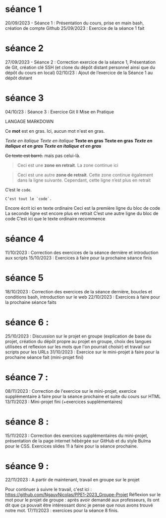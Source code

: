 # séance 1
20/09/2023 - Séance 1 : Présentation du cours, prise en main bash, création de compte Github
25/09/2023 : Exercice de la séance 1 fait

# séance 2
27/09/2023 - Séance 2 : Correction exercice de la séance 1, Présentation de Git, création clé SSH (et clone du dépôt distant personnel ainsi que du dépôt du cours en local)
02/10/23 : Ajout de l’exercice de la Séance 1 au dépôt distant

# séance 3
04/10/23 : Séance 3 : Exercice Git II Mise en Pratique

LANGAGE MARKDOWN

Ce **mot** est en gras.
Ici, aucun mot n'est en gras.

*Texte en italique*
_Texte en italique_
**Texte en gras**
__Texte en gras__
***Texte en italique et en gras***
___Texte en italique et en gras___

~~Ce texte est barré.~~ mais pas celui-là.


>Ceci est une **zone en retrait**.
>La zone continue ici

>Ceci est une autre **zone de retrait**.
Cette zone continue également dans la ligne suivante.
Cependant, cette ligne n’est plus en retrait


C’est le `code`.

``C’est tout le `code`.``

Encore écrit ici en texte ordinaire
	Ceci est la première ligne du bloc de code
	La seconde ligne est encore plus en retrait
	C’est une autre ligne du bloc de code
C’est ici que le texte ordinaire recommence

# séance 4
11/10/2023 : Correction des exercices de la séance dernière et introduction aux scripts
15/10/2023 : Exercices à faire pour la prochaine séance finis

# séance 5
18/10/2023 : Correction des exercices de la séance dernière, boucles et conditions bash, introduction sur le web
22/10/2023 : Exercices à faire pour la prochaine
séance faits

# séance 6 :
25/10/2023 : Discussion sur le projet en groupe (explication de base du projet, création du dépôt propre au projet en groupe, choix des langues utilisées et reflexion sur les mots que l'on pourrait choisir) et travail sur scripts pour les URLs
31/10/2023 : Exercice sur le mini-projet à faire pour la prochaine séance fait (mini-projet fini)

# séance 7 :
08/11/2023 : Correction de l'exercice sur le mini-projet, exercice supplémentaire à faire pour la séance prochaine et suite du cours sur HTML
13/11/2023 : Mini-projet fini (+exercices supplémentaires)

# séance 8 :
15/11/2023 : Correction des exercices supplémentaires du mini-projet, présentation de la page internet hébérgée sur GitHub et du style Bulma pour le CSS.
Exercices slides 11 à faire pour la séance prochaine.

# séance 9 :
22/11/2023 : A partir de maintenant, travail en groupe sur le projet

Pour continuer à suivre le travail, c'est ici :
https://github.com/NgauvNicolas/PPE1-2023_Groupe-Projet
Réflexion sur le mot pour le projet de groupe : après avoir demandé aux professeurs, ils ont dit que ça pouvait être intéressant donc je pense que nous avons trouvé notre mot.
17/11/2023 : exercices pour la séance 8 finis.


